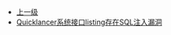 * [上一级](docs/wy876_poc/)
* [Quicklancer系统接口listing存在SQL注入漏洞](docs/wy876_poc/Quicklancer/Quicklancer%E7%B3%BB%E7%BB%9F%E6%8E%A5%E5%8F%A3listing%E5%AD%98%E5%9C%A8SQL%E6%B3%A8%E5%85%A5%E6%BC%8F%E6%B4%9E.md)
